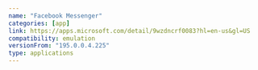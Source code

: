 ```yaml
---
name: "Facebook Messenger"
categories: [app]
link: https://apps.microsoft.com/detail/9wzdncrf0083?hl=en-us&gl=US
compatibility: emulation
versionFrom: "195.0.0.4.225"
type: applications
---
```


